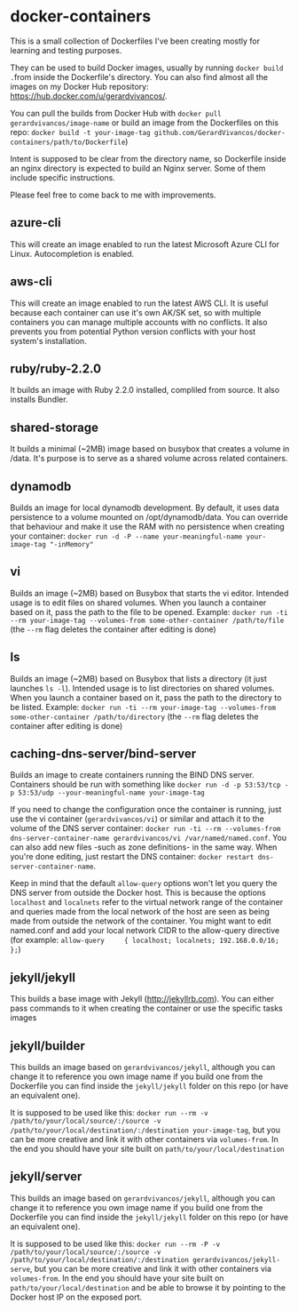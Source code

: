docker-containers
=================

This is a small collection of Dockerfiles I've been creating mostly for learning and testing purposes.

They can be used to build Docker images, usually by running `docker build .`from inside the Dockerfile's directory. You can also find almost all the images on my Docker Hub repository: https://hub.docker.com/u/gerardvivancos/.

You can pull the builds from Docker Hub with `docker pull gerardvivancos/image-name` or build an image from the Dockerfiles on this repo: `docker build -t your-image-tag github.com/GerardVivancos/docker-containers/path/to/Dockerfile`)

Intent is supposed to be clear from the directory name, so Dockerfile inside an nginx directory is expected to build an Nginx server. Some of them include specific instructions.

Please feel free to come back to me with improvements.

azure-cli
---------
This will create an image enabled to run the latest Microsoft Azure CLI for Linux. Autocompletion is enabled.

aws-cli
-------
This will create an image enabled to run the latest AWS CLI. It is useful because each container can use it's own AK/SK set, so with multiple containers you can manage multiple accounts with no conflicts. It also prevents you from potential Python version conflicts with your host system's installation.

ruby/ruby-2.2.0
---------------
It builds an image with Ruby 2.2.0 installed, compliled from source. It also installs Bundler.

shared-storage
--------------
It builds a minimal (~2MB) image based on busybox that creates a volume in /data. It's purpose is to serve as a shared volume across related containers.

dynamodb
--------
Builds an image for local dynamodb development. By default, it uses data persistence to a volume mounted on /opt/dynamodb/data. You can override that behaviour and make it use the RAM with no persistence when creating your container: `docker run -d -P --name your-meaningful-name your-image-tag "-inMemory"`

vi
--
Builds an image (~2MB) based on Busybox that starts the vi editor. Intended usage is to edit files on shared volumes. When you launch a container based on it, pass the path to the file to be opened. Example: `docker run -ti --rm your-image-tag --volumes-from some-other-container /path/to/file` (the `--rm` flag deletes the container after editing is done)

ls
--
Builds an image (~2MB) based on Busybox that lists a directory (it just launches `ls -l`). Intended usage is to list directories on shared volumes. When you launch a container based on it, pass the path to the directory to be listed. Example: `docker run -ti --rm your-image-tag --volumes-from some-other-container /path/to/directory` (the `--rm` flag deletes the container after editing is done)

caching-dns-server/bind-server
------------------------------
Builds an image to create containers running the BIND DNS server. Containers should be run with something like `docker run -d -p 53:53/tcp -p 53:53/udp --your-meaningful-name your-image-tag`

If you need to change the configuration once the container is running, just use the vi container (`gerardvivancos/vi`) or similar and attach it to the volume of the DNS server container: `docker run -ti --rm --volumes-from dns-server-container-name gerardvivancos/vi /var/named/named.conf`. You can also add new files -such as zone definitions- in the same way. When you're done editing, just restart the DNS container: `docker restart dns-server-container-name`.

Keep in mind that the default `allow-query` options won't let you query the DNS server from outside the Docker host. This is because the options `localhost` and `localnets` refer to the virtual network range of the container and queries made from the local network of the host are seen as being made from outside the network of the container. You might want to edit named.conf and add your local network CIDR to the allow-query directive (for example: `allow-query     { localhost; localnets; 192.168.0.0/16; };`)

jekyll/jekyll
-------------
This builds a base image with Jekyll (<http://jekyllrb.com>). You can either pass commands to it when creating the container or use the specific tasks images

jekyll/builder
--------------
This builds an image based on `gerardvivancos/jekyll`, although you can change it to reference you own image name if you build one from the Dockerfile you can find inside the `jekyll/jekyll` folder on this repo (or have an equivalent one).

It is supposed to be used like this: `docker run --rm -v /path/to/your/local/source/:/source -v /path/to/your/local/destination/:/destination your-image-tag`, but you can be more creative and link it with other containers via `volumes-from`. In the end you should have your site built on `path/to/your/local/destination`

jekyll/server
-------------
This builds an image based on `gerardvivancos/jekyll`, although you can change it to reference you own image name if you build one from the Dockerfile you can find inside the `jekyll/jekyll` folder on this repo (or have an equivalent one).

It is supposed to be used like this: `docker run --rm -P -v /path/to/your/local/source/:/source -v /path/to/your/local/destination/:/destination gerardvivancos/jekyll-serve`, but you can be more creative and link it with other containers via `volumes-from`. In the end you should have your site built on `path/to/your/local/destination` and be able to browse it by pointing to the Docker host IP on the exposed port.
